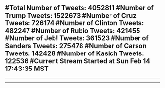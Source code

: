 #Total Number of Tweets: 4052811 
#Number of Trump Tweets: 1522673
#Number of Cruz Tweets: 726174
#Number of Clinton Tweets: 482247
#Number of Rubio Tweets: 421455
#Number of Jeb! Tweets: 361523
#Number of Sanders Tweets: 275478
#Number of Carson Tweets: 142428
#Number of Kasich Tweets: 122536
#Current Stream Started at Sun Feb 14 17:43:35 MST
---
---
---
